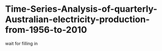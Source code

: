 # Time-Series-Analysis-of-quarterly-Australian-electricity-production-from-1956-to-2010
wait for filling in
